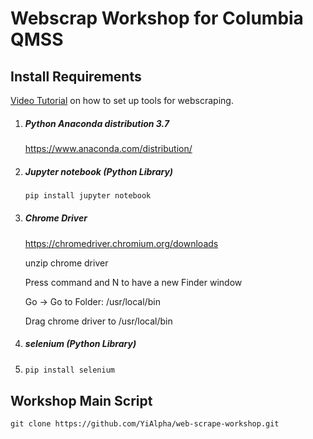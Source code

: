 # Webscrap Workshop for Columbia QMSS

## Install Requirements

[Video Tutorial](https://youtu.be/G4MLhb-HGN8) on how to set up tools for webscraping.

1. ##### Python Anaconda distribution 3.7

   https://www.anaconda.com/distribution/

2. ##### Jupyter notebook (Python Library)

   ``` bash
   pip install jupyter notebook
   ```

   

3. ##### Chrome Driver

   https://chromedriver.chromium.org/downloads

   unzip chrome driver

   Press command and N to have a new Finder window

   Go -> Go to Folder: /usr/local/bin

   Drag chrome driver to /usr/local/bin

4. ##### selenium (Python Library)

5. ```bash
   pip install selenium
   ```

## Workshop Main Script

```
git clone https://github.com/YiAlpha/web-scrape-workshop.git
```
